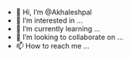 - 👋 Hi, I’m @Akhaleshpal
- 👀 I’m interested in ...
- 🌱 I’m currently learning ...
- 💞️ I’m looking to collaborate on ...
- 📫 How to reach me ...

<!---
AKHALESHPAL/AKHALESHPAL is a ✨ special ✨ repository because its `README.md` (this file) appears on your GitHub profile.
You can click the Preview link to take a look at your changes.
--->
